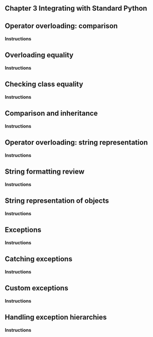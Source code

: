 ## Chapter 3 Integrating with Standard Python


## Operator overloading: comparison

#### Instructions


## Overloading equality

#### Instructions


## Checking class equality

#### Instructions


## Comparison and inheritance

#### Instructions


## Operator overloading: string representation

#### Instructions


## String formatting review

#### Instructions


## String representation of objects

#### Instructions


## Exceptions

#### Instructions


## Catching exceptions

#### Instructions


## Custom exceptions

#### Instructions


## Handling exception hierarchies

#### Instructions